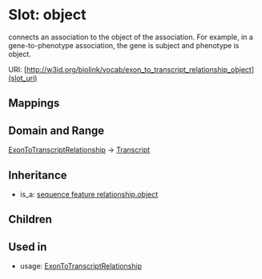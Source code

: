 # Slot: object


connects an association to the object of the association. For example, in a gene-to-phenotype association, the gene is subject and phenotype is object.

URI: [http://w3id.org/biolink/vocab/exon_to_transcript_relationship_object](slot_uri)
## Mappings

## Domain and Range

[ExonToTranscriptRelationship](ExonToTranscriptRelationship.md) -> [Transcript](Transcript.md)
## Inheritance

 *  is_a: [sequence feature relationship.object](sequence_feature_relationship_object.md)
## Children

## Used in

 *  usage: [ExonToTranscriptRelationship](ExonToTranscriptRelationship.md)

